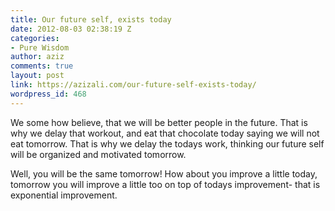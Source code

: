```yaml
---
title: Our future self, exists today
date: 2012-08-03 02:38:19 Z
categories:
- Pure Wisdom
author: aziz
comments: true
layout: post
link: https://azizali.com/our-future-self-exists-today/
wordpress_id: 468
---
```


We some how believe, that we will be better people in the future. That is why we delay that workout, and eat that chocolate today saying we will not eat tomorrow. That is why we delay the todays work, thinking our future self will be organized and motivated tomorrow.

Well, you will be the same tomorrow! How about you improve a little today, tomorrow you will improve a little too on top of todays improvement- that is exponential improvement.
